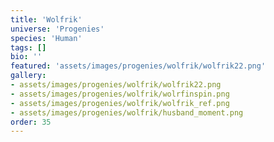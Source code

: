 ```yaml
---
title: 'Wolfrik'
universe: 'Progenies'
species: 'Human'
tags: []
bio: ''
featured: 'assets/images/progenies/wolfrik/wolfrik22.png'
gallery:
- assets/images/progenies/wolfrik/wolfrik22.png
- assets/images/progenies/wolfrik/wolrfinspin.png
- assets/images/progenies/wolfrik/wolfrik_ref.png
- assets/images/progenies/wolfrik/husband_moment.png
order: 35
---
```

